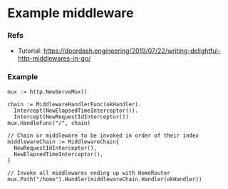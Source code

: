 # Example middleware

### Refs

+ Tutorial: https://doordash.engineering/2019/07/22/writing-delightful-http-middlewares-in-go/

### Example

```
mux := http.NewServeMux()

chain := MiddlewareHandlerFunc(okHandler).
  Intercept(NewElapsedTimeInterceptor()).
  Intercept(NewRequestIdInterceptor())
mux.HandleFunc("/", chain)

// Chain or middleware to be invoked in order of their index
middlewareChain := MiddlewareChain{
  NewRequestIdInterceptor(),
  NewElapsedTimeInterceptor(),
}

// Invoke all middlewares ending up with HomeRouter
mux.Path("/home").Handler(middlewareChain.Handler(okHandler))
```
